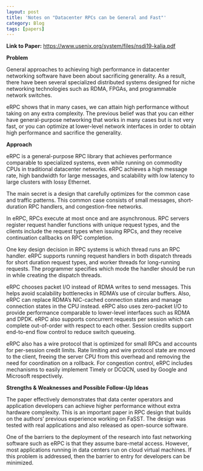 ```yaml
---
layout: post
title: 'Notes on "Datacenter RPCs can be General and Fast"'
category: Blog
tags: [papers]
---
```


**Link to Paper:** <https://www.usenix.org/system/files/nsdi19-kalia.pdf>

**Problem**

General approaches to achieving high performance in datacenter networking software have been about sacrificing generality. As a result, there have been several specialized distributed systems designed for niche networking technologies such as RDMA, FPGAs, and programmable network switches.

eRPC shows that in many cases, we can attain high performance without taking on any extra complexity. The previous belief was that you can either have general-purpose networking that works in many cases but is not very fast, or you can optimize at lower-level network interfaces in order to obtain high performance and sacrifice the generality.

**Approach**

eRPC is a general-purpose RPC library that achieves performance comparable to specialized systems, even while running on commodity CPUs in traditional datacenter networks. eRPC achieves a high message rate, high bandwidth for large messages, and scalability with low latency to large clusters with lossy Ethernet.

The main secret is a design that carefully optimizes for the common case and traffic patterns. This common case consists of small messages, short-duration RPC handlers, and congestion-free networks.

In eRPC, RPCs execute at most once and are asynchronous. RPC servers register request handler functions with unique request types, and the clients include the request types when issuing RPCs, and they receive continuation callbacks on RPC completion.

One key design decision in RPC systems is which thread runs an RPC handler. eRPC supports running request handlers in both dispatch threads for short duration request types, and worker threads for long-running requests. The programmer specifies which mode the handler should be run in while creating the dispatch threads.

eRPC chooses packet I/O instead of RDMA writes to send messages. This helps avoid scalability bottlenecks in RDMA’s use of circular buffers. Also, eRPC can replace RDMA’s NIC-cached connection states and manage connection states in the CPU instead. eRPC also uses zero-packet I/O to provide performance comparable to lower-level interfaces such as RDMA and DPDK. eRPC also supports concurrent requests per session which can complete out-of-order with respect to each other. Session credits support end-to-end flow control to reduce switch queueing.

eRPC also has a wire protocol that is optimized for small RPCs and accounts for per-session credit limits. Rate limiting and wire protocol state are moved to the client, freeing the server CPU from this overhead and removing the need for coordination on a rollback. For congestion control, eRPC includes mechanisms to easily implement Timely or DCQCN, used by Google and Microsoft respectively.

**Strengths & Weaknesses and Possible Follow-Up Ideas**

The paper effectively demonstrates that data center operators and application developers can achieve higher performance without extra hardware complexity. This is an important paper in RPC design that builds on the authors’ previous experience working on FaSST. The design was tested with real applications and also released as open-source software.

One of the barriers to the deployment of the research into fast networking software such as eRPC is that they assume bare-metal access. However, most applications running in data centers run on cloud virtual machines. If this problem is addressed, then the barrier to entry for developers can be minimized.
